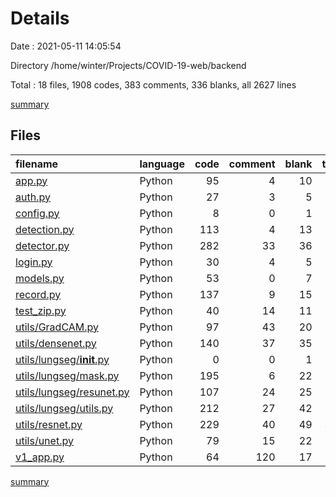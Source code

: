 # Details

Date : 2021-05-11 14:05:54

Directory /home/winter/Projects/COVID-19-web/backend

Total : 18 files,  1908 codes, 383 comments, 336 blanks, all 2627 lines

[summary](results.md)

## Files
| filename | language | code | comment | blank | total |
| :--- | :--- | ---: | ---: | ---: | ---: |
| [app.py](/app.py) | Python | 95 | 4 | 10 | 109 |
| [auth.py](/auth.py) | Python | 27 | 3 | 5 | 35 |
| [config.py](/config.py) | Python | 8 | 0 | 1 | 9 |
| [detection.py](/detection.py) | Python | 113 | 4 | 13 | 130 |
| [detector.py](/detector.py) | Python | 282 | 33 | 36 | 351 |
| [login.py](/login.py) | Python | 30 | 4 | 5 | 39 |
| [models.py](/models.py) | Python | 53 | 0 | 7 | 60 |
| [record.py](/record.py) | Python | 137 | 9 | 15 | 161 |
| [test_zip.py](/test_zip.py) | Python | 40 | 14 | 11 | 65 |
| [utils/GradCAM.py](/utils/GradCAM.py) | Python | 97 | 43 | 20 | 160 |
| [utils/densenet.py](/utils/densenet.py) | Python | 140 | 37 | 35 | 212 |
| [utils/lungseg/__init__.py](/utils/lungseg/__init__.py) | Python | 0 | 0 | 1 | 1 |
| [utils/lungseg/mask.py](/utils/lungseg/mask.py) | Python | 195 | 6 | 22 | 223 |
| [utils/lungseg/resunet.py](/utils/lungseg/resunet.py) | Python | 107 | 24 | 25 | 156 |
| [utils/lungseg/utils.py](/utils/lungseg/utils.py) | Python | 212 | 27 | 42 | 281 |
| [utils/resnet.py](/utils/resnet.py) | Python | 229 | 40 | 49 | 318 |
| [utils/unet.py](/utils/unet.py) | Python | 79 | 15 | 22 | 116 |
| [v1_app.py](/v1_app.py) | Python | 64 | 120 | 17 | 201 |

[summary](results.md)